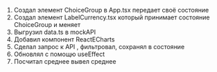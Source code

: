
1. Создал элемент ChoiceGroup в App.tsx передает своё состояние 
2. Создал элемент LabelCurrency.tsx который принимает состояние ChoiceGroup и меняет 
3. Выгрузил data.ts в mockAPI
4. Добавил компонент ReactECharts
5. Сделал запрос к API , фильтровал, сохранял в состояние
6. Обновлял с помощю useEffect
7. Посчитал среднее вывел среднее